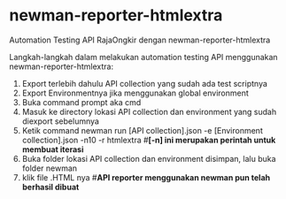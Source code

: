 # newman-reporter-htmlextra
Automation Testing API RajaOngkir dengan newman-reporter-htmlextra

Langkah-langkah dalam melakukan automation testing API menggunakan newman-reporter-htmlextra:
1. Export terlebih dahulu API collection yang sudah ada test scriptnya
2. Export Environmentnya jika menggunakan global environment
3. Buka command prompt aka cmd
4. Masuk ke directory lokasi API collection dan environment yang sudah diexport sebelumnya
5. Ketik command newman run [API collection].json -e [Environment collection].json -n10 -r htmlextra  #**[-n] ini merupakan perintah untuk membuat iterasi**
6. Buka folder lokasi API collection dan environment disimpan, lalu buka folder newman
7. klik file .HTML nya #**API reporter menggunakan newman pun telah berhasil dibuat**
